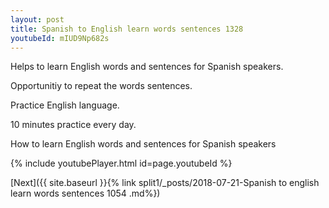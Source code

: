 ```yaml
---
layout: post
title: Spanish to English learn words sentences 1328 
youtubeId: mIUD9Np682s
---
```

 
 
Helps to learn English words and sentences for Spanish speakers.

Opportunitiy to repeat the words sentences. 

Practice English language. 
 
10 minutes practice every day. 
 
How to learn English words and sentences for Spanish speakers 
 
{% include youtubePlayer.html id=page.youtubeId %}
 
 
[Next]({{ site.baseurl }}{% link  split1/_posts/2018-07-21-Spanish to english learn words sentences 1054 .md%})
 
